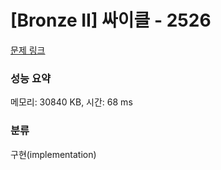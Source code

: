 # [Bronze II] 싸이클 - 2526 

[문제 링크](https://www.acmicpc.net/problem/2526) 

### 성능 요약

메모리: 30840 KB, 시간: 68 ms

### 분류

구현(implementation)

